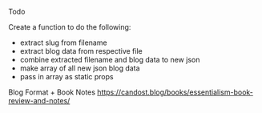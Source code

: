 Todo

Create a function to do the following:
- extract slug from filename
- extract blog data from respective file
- combine extracted filename and blog data to new json
- make array of all new json blog data
- pass in array as static props



Blog Format + Book Notes
https://candost.blog/books/essentialism-book-review-and-notes/